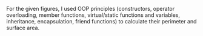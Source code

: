 For the given figures, I used OOP principles (constructors, operator overloading, member functions, virtual/static functions and variables, inheritance, encapsulation, friend functions) to calculate their perimeter and surface area.
